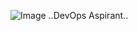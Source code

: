 ![Image](https://github.com/user-attachments/assets/dd386206-f267-493b-9ca7-524c126fd0da)
..DevOps Aspirant..
